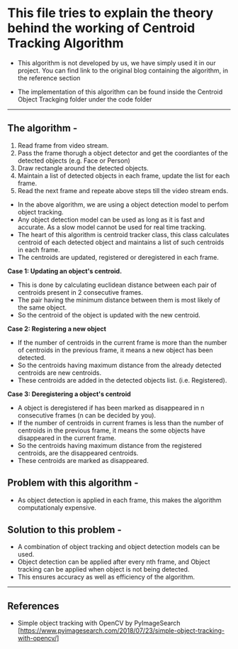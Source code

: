 # This file tries to explain the theory behind the working of Centroid Tracking Algorithm

- This algorithm is not developed by us, we have simply used it in our project. You can find link to the original blog containing the algorithm, in the reference section

 - The implementation of this algorithm can be found inside the Centroid Object Trackging folder under the code folder

-------------------------------------------------------------------

## The algorithm -

1. Read frame from video stream.
2. Pass the frame thorugh a object detector and get the coordiantes of the detected objects (e.g. Face or Person)
3. Draw rectangle around the detected objects.
4. Maintain a list of detected objects in each frame, update the list for each frame.
5. Read the next frame and repeate above steps till the video stream ends.

- In the above algorithm, we are using a object detection model to perfom object tracking.
- Any object detection model can be used as long as it is fast and accurate. As a slow model cannot be used for real time tracking.
- The heart of this algorithm is centroid tracker class, this class calculates centroid of each detected object and maintains a list of such centroids in each frame.
- The centroids are updated, registered or deregistered in each frame.

**Case 1: Updating an object's centroid.**

- This is done by calculating euclidean distance between each pair of centroids present in 2 consecutive frames.
- The pair having the minimum distance between them is most likely of the same object.
- So the centroid of the object is updated with the new centroid.

**Case 2: Registering a new object**

- If the number of centroids in the current frame is more than the number of centroids in the previous frame, it means a new object has been detected.
- So the centroids having maximum distance from the already detected centroids are new centroids.
- These centroids are added in the detected objects list. (i.e. Registered).

**Case 3: Deregistering a object's centroid**

- A object is deregistered if has been marked as disappeared in n consecutive frames (n can be decided by you).
- If the number of centroids in current frames is less than the number of centroids in the previous frame, it means the some objects have disappeared in the current frame.
- So the centroids having maximum distance from the registered centroids, are the disappeared centroids.
- These centroids are marked as disappeared.

## Problem with this algorithm -

- As object detection is applied in each frame, this makes the algorithm computationaly expensive.

## Solution to this problem -

- A combination of object tracking and object detection models can be used.
- Object detection can be applied after every nth frame, and Object tracking can be applied when object is not being detected.
- This ensures accuracy as well as efficiency of the algorithm.

-------------------------------------------------------------------

## References

- Simple object tracking with OpenCV by PyImageSearch [https://www.pyimagesearch.com/2018/07/23/simple-object-tracking-with-opencv/]
